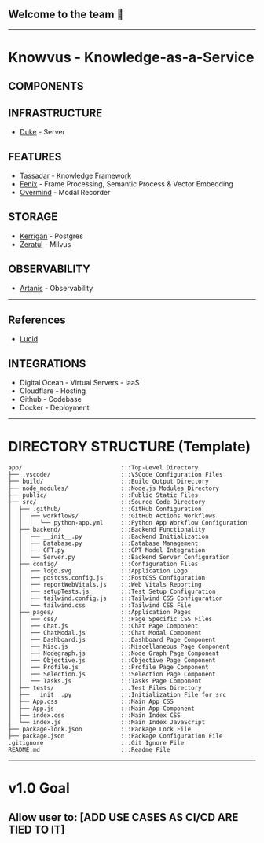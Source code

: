 ## Welcome to the team 🙌

<!--

**Here are some ideas to get you started:**

🙋‍♀️ A short introduction - what is your organization all about?
👀 Contribution guidelines - how do team members dive in?
👩‍💻 Useful resources - where do you keep your docs? Is there anything else the team should know?
🍪 Fun facts - what is your team's favorite snack?
🧙 Remember, you can do mighty things with the power of [Markdown](https://docs.github.com/github/writing-on-github/getting-started-with-writing-and-formatting-on-github/basic-writing-and-formatting-syntax)
-->
------------------------------------------------------------------------------------------------------------------------------
# Knowvus - Knowledge-as-a-Service

## COMPONENTS
## INFRASTRUCTURE
- [Duke](https://github.com/Knowvus/Duke) - Server
## FEATURES
- [Tassadar](https://github.com/Knowvus/Tassadar) - Knowledge Framework
- [Fenix](https://github.com/Knowvus/Fenix) - Frame Processing, Semantic Process & Vector Embedding
- [Overmind](https://github.com/Knowvus/Overmind) - Modal Recorder
## STORAGE
- [Kerrigan](https://github.com/Knowvus/Kerrigan) - Postgres
- [Zeratul](https://github.com/Knowvus/Zeratul) - Milvus
## OBSERVABILITY
- [Artanis](https://github.com/Knowvus/Artanis) - Observability
------------------------------------------------------------------------------------------------------------------------------
## References
- [Lucid](https://lucid.app/lucidchart/27a4f1ab-1925-4b57-b286-d59169d5385b/edit?invitationId=inv_c172e4c8-e0a9-4258-a836-6ee22863362c&page=qAbGdBw9_a6I#)
## INTEGRATIONS
- Digital Ocean -  Virtual Servers - IaaS
- Cloudflare    -  Hosting
- Github        -  Codebase
- Docker        -  Deployment
------------------------------------------------------------------------------------------------------------------------------
# DIRECTORY STRUCTURE (Template)
```
app/                            :::Top-Level Directory
├── .vscode/                    :::VSCode Configuration Files
├── build/                      :::Build Output Directory
├── node_modules/               :::Node.js Modules Directory
├── public/                     :::Public Static Files
├── src/                        :::Source Code Directory
│  ├── .github/                 :::GitHub Configuration
│  │  ├── workflows/            :::GitHub Actions Workflows
│  │  │  └── python-app.yml     :::Python App Workflow Configuration
│  ├── backend/                 :::Backend Functionality
│  │  ├── __init__.py           :::Backend Initialization
│  │  ├── Database.py           :::Database Management
│  │  ├── GPT.py                :::GPT Model Integration
│  │  └── Server.py             :::Backend Server Configuration
│  ├── config/                  :::Configuration Files
│  │  ├── logo.svg              :::Application Logo
│  │  ├── postcss.config.js     :::PostCSS Configuration
│  │  ├── reportWebVitals.js    :::Web Vitals Reporting
│  │  ├── setupTests.js         :::Test Setup Configuration
│  │  ├── tailwind.config.js    :::Tailwind CSS Configuration
│  │  └── tailwind.css          :::Tailwind CSS File
│  ├── pages/                   :::Application Pages
│  │  ├── css/                  :::Page Specific CSS Files
│  │  ├── Chat.js               :::Chat Page Component
│  │  ├── ChatModal.js          :::Chat Modal Component
│  │  ├── Dashboard.js          :::Dashboard Page Component
│  │  ├── Misc.js               :::Miscellaneous Page Component
│  │  ├── Nodegraph.js          :::Node Graph Page Component
│  │  ├── Objective.js          :::Objective Page Component
│  │  ├── Profile.js            :::Profile Page Component
│  │  ├── Selection.js          :::Selection Page Component
│  │  └── Tasks.js              :::Tasks Page Component
│  ├── tests/                   :::Test Files Directory
│  ├── __init__.py              :::Initialization File for src
│  ├── App.css                  :::Main App CSS
│  ├── App.js                   :::Main App Component
│  ├── index.css                :::Main Index CSS
│  └── index.js                 :::Main Index JavaScript
├── package-lock.json           :::Package Lock File
├── package.json                :::Package Configuration File
.gitignore                      :::Git Ignore File
README.md                       :::Readme File
```
------------------------------------------------------------------------------------------------------------------------------
# v1.0 Goal

Allow user to:
[ADD USE CASES AS CI/CD ARE TIED TO IT]
------------------------------------------------------------------------------------------------------------------------------
